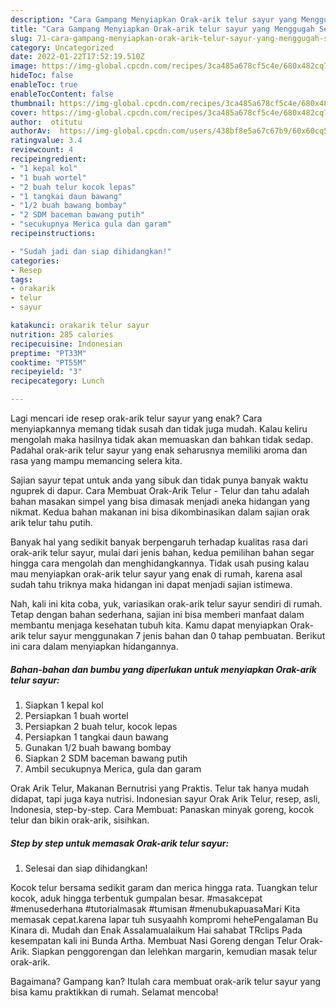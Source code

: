 ```yaml
---
description: "Cara Gampang Menyiapkan Orak-arik telur sayur yang Menggugah Selera"
title: "Cara Gampang Menyiapkan Orak-arik telur sayur yang Menggugah Selera"
slug: 71-cara-gampang-menyiapkan-orak-arik-telur-sayur-yang-menggugah-selera
category: Uncategorized
date: 2022-01-22T17:52:19.510Z
image: https://img-global.cpcdn.com/recipes/3ca485a678cf5c4e/680x482cq70/orak-arik-telur-sayur-foto-resep-utama.jpg
hideToc: false
enableToc: true
enableTocContent: false
thumbnail: https://img-global.cpcdn.com/recipes/3ca485a678cf5c4e/680x482cq70/orak-arik-telur-sayur-foto-resep-utama.jpg
cover: https://img-global.cpcdn.com/recipes/3ca485a678cf5c4e/680x482cq70/orak-arik-telur-sayur-foto-resep-utama.jpg
author:  otitutu
authorAv:  https://img-global.cpcdn.com/users/438bf8e5a67c67b9/60x60cq50/avatar.jpg
ratingvalue: 3.4
reviewcount: 4
recipeingredient:
- "1 kepal kol"
- "1 buah wortel"
- "2 buah telur kocok lepas"
- "1 tangkai daun bawang"
- "1/2 buah bawang bombay"
- "2 SDM baceman bawang putih"
- "secukupnya Merica gula dan garam"
recipeinstructions:

- "Sudah jadi dan siap dihidangkan!"
categories:
- Resep
tags:
- orakarik
- telur
- sayur

katakunci: orakarik telur sayur 
nutrition: 285 calories
recipecuisine: Indonesian
preptime: "PT33M"
cooktime: "PT55M"
recipeyield: "3"
recipecategory: Lunch

---
```



Lagi mencari ide resep orak-arik telur sayur yang enak? Cara menyiapkannya memang tidak susah dan tidak juga mudah. Kalau keliru mengolah maka hasilnya tidak akan memuaskan dan bahkan tidak sedap. Padahal orak-arik telur sayur yang enak seharusnya memiliki aroma dan rasa yang mampu memancing selera kita.


Sajian sayur tepat untuk anda yang sibuk dan tidak punya banyak waktu nguprek di dapur. Cara Membuat Orak-Arik Telur - Telur dan tahu adalah bahan masakan simpel yang bisa dimasak menjadi aneka hidangan yang nikmat. Kedua bahan makanan ini bisa dikombinasikan dalam sajian orak arik telur tahu putih.

Banyak hal yang sedikit banyak berpengaruh terhadap kualitas rasa dari orak-arik telur sayur, mulai dari jenis bahan, kedua pemilihan bahan segar hingga cara mengolah dan menghidangkannya. Tidak usah pusing kalau mau menyiapkan orak-arik telur sayur yang enak di rumah, karena asal sudah tahu triknya maka hidangan ini dapat menjadi sajian istimewa.


Nah, kali ini kita coba, yuk, variasikan orak-arik telur sayur sendiri di rumah. Tetap dengan bahan sederhana, sajian ini bisa memberi manfaat dalam membantu menjaga kesehatan tubuh kita. Kamu dapat menyiapkan Orak-arik telur sayur menggunakan 7 jenis bahan dan 0 tahap pembuatan. Berikut ini cara dalam menyiapkan hidangannya.

<!--inarticleads1-->

##### Bahan-bahan dan bumbu yang diperlukan untuk menyiapkan Orak-arik telur sayur:

1. Siapkan 1 kepal kol
1. Persiapkan 1 buah wortel
1. Persiapkan 2 buah telur, kocok lepas
1. Persiapkan 1 tangkai daun bawang
1. Gunakan 1/2 buah bawang bombay
1. Siapkan 2 SDM baceman bawang putih
1. Ambil secukupnya Merica, gula dan garam


Orak Arik Telur, Makanan Bernutrisi yang Praktis. Telur tak hanya mudah didapat, tapi juga kaya nutrisi. Indonesian sayur Orak Arik Telur, resep, asli, Indonesia, step-by-step. Cara Membuat: Panaskan minyak goreng, kocok telur dan bikin orak-arik, sisihkan. 

<!--inarticleads2-->

##### Step by step untuk memasak Orak-arik telur sayur:


1. Selesai dan siap dihidangkan!

Kocok telur bersama sedikit garam dan merica hingga rata. Tuangkan telur kocok, aduk hingga terbentuk gumpalan besar. #masakcepat #menusederhana #tutorialmasak #tumisan #menubukapuasaMari Kita memasak cepat.karena lapar tuh susyaahh kompromi hehePengalaman Bu Kinara di. Mudah dan Enak Assalamualaikum Hai sahabat TRclips Pada kesempatan kali ini Bunda Artha. Membuat Nasi Goreng dengan Telur Orak-Arik. Siapkan penggorengan dan lelehkan margarin, kemudian masak telur orak-arik. 

Bagaimana? Gampang kan? Itulah cara membuat orak-arik telur sayur yang bisa kamu praktikkan di rumah. Selamat mencoba!
